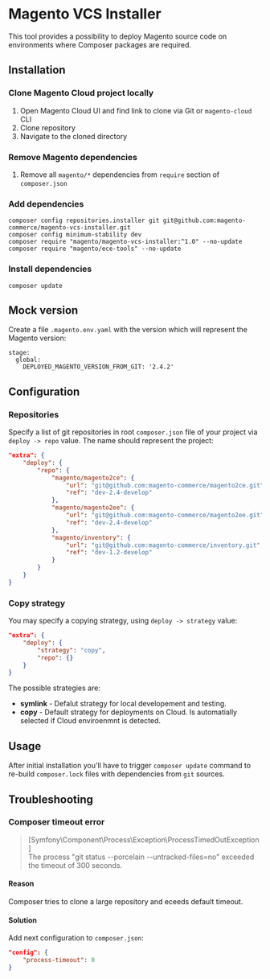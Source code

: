 # Magento VCS Installer

This tool provides a possibility to deploy Magento source code on environments where Composer packages are required.

## Installation

### Clone Magento Cloud project locally

1. Open Magento Cloud UI and find link to clone via Git or `magento-cloud` CLI
1. Clone repository
1. Navigate to the cloned directory

### Remove Magento dependencies

1. Remove all `magento/*` dependencies from `require` section of `composer.json`

### Add dependencies

```
composer config repositories.installer git git@github.com:magento-commerce/magento-vcs-installer.git
composer config minimum-stability dev
composer require "magento/magento-vcs-installer:^1.0" --no-update
composer require "magento/ece-tools" --no-update
```

### Install dependencies

```
composer update
```

## Mock version

Create a file `.magento.env.yaml` with the version which will represent the Magento version:

```
stage:
  global:
    DEPLOYED_MAGENTO_VERSION_FROM_GIT: '2.4.2'
```

## Configuration

### Repositories

Specify a list of git repositories in root `composer.json` file of your project via `deploy -> repo` value. The name should represent the project:

```json
"extra": {
    "deploy": {
        "repo": {
            "magento/magento2ce": {
                "url": "git@github.com:magento-commerce/magento2ce.git",
                "ref": "dev-2.4-develop"
            },
            "magento/magento2ee": {
                "url": "git@github.com:magento-commerce/magento2ee.git",
                "ref": "dev-2.4-develop"
            },
            "magento/inventory": {
                "url": "git@github.com:magento-commerce/inventory.git",
                "ref": "dev-1.2-develop"
            }
        }
    }
}
```

### Copy strategy

You may specify a copying strategy, using `deploy -> strategy` value:


```json
"extra": {
    "deploy": {
        "strategy": "copy",
        "repo": {}
    }
}
```

The possible strategies are:

- **symlink**  - Defalut strategy for local developement and testing.
- **copy** - Default strategy for deployments on Cloud. Is automatially selected if Cloud enviroenmnt is detected.


## Usage

After initial installation you'll have to trigger `composer update` command to re-build `composer.lock` files with dependencies from `git` sources.

## Troubleshooting

### Composer timeout error

>   [Symfony\Component\Process\Exception\ProcessTimedOutException]                                  
  The process "git status --porcelain --untracked-files=no" exceeded the timeout of 300 seconds.  

#### Reason

Composer tries to clone a large repository and eceeds default timeout.

#### Solution

Add next configuration to `composer.json`:

```json
"config": {
    "process-timeout": 0
}
```
